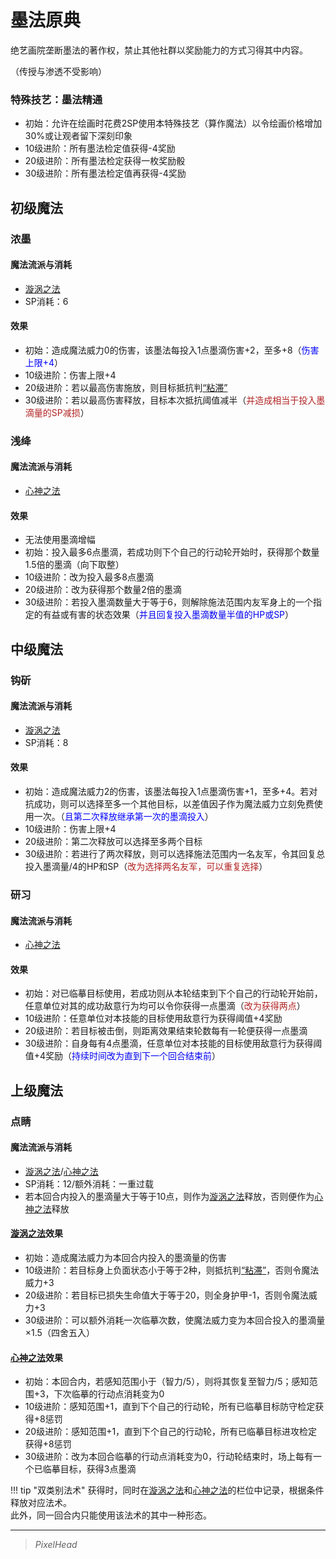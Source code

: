 # 墨法原典

绝艺画院垄断墨法的著作权，禁止其他社群以奖励能力的方式习得其中内容。

（传授与渗透不受影响）

### 特殊技艺：墨法精通

* 初始：允许在绘画时花费2SP使用本特殊技艺（算作魔法）以令绘画价格增加30%或让观者留下深刻印象
* 10级进阶：所有墨法检定值获得-4奖励
* 20级进阶：所有墨法检定获得一枚奖励骰
* 30级进阶：所有墨法检定值再获得-4奖励

## 初级魔法

### 浓墨

#### 魔法流派与消耗

* <a href="/rules/V4.x rules/8·magic/#_10" target="_blank">漩涡之法</a>
* SP消耗：6

#### 效果

* 初始：造成魔法威力0的伤害，该墨法每投入1点墨滴伤害+2，至多+8（<font color="#0000FF">伤害上限+4</font>）
* 10级进阶：伤害上限+4
* 20级进阶：若以最高伤害施放，则目标抵抗判<a href="../../../../../status/normal/#粘滞" target="_blank">“粘滞”</a>
* 30级进阶：若以最高伤害释放，目标本次抵抗阈值减半（<font color="#B22222">并造成相当于投入墨滴量的SP减损</font>）

### 浅绛

#### 魔法流派与消耗

* <a href="/rules/V4.x rules/8·magic/#_14" target="_blank">心神之法</a>

#### 效果

* 无法使用墨滴增幅
* 初始：投入最多6点墨滴，若成功则下个自己的行动轮开始时，获得那个数量1.5倍的墨滴（向下取整）
* 10级进阶：改为投入最多8点墨滴
* 20级进阶：改为获得那个数量2倍的墨滴
* 30级进阶：若投入墨滴数量大于等于6，则解除施法范围内友军身上的一个指定的有益或有害的状态效果（<font color="##0000FF">并且回复投入墨滴数量半值的HP或SP</font>）

## 中级魔法

### 钩斫

#### 魔法流派与消耗

* <a href="/rules/V4.x rules/8·magic/#_10" target="_blank">漩涡之法</a>
* SP消耗：8

#### 效果

* 初始：造成魔法威力2的伤害，该墨法每投入1点墨滴伤害+1，至多+4。若对抗成功，则可以选择至多一个其他目标，以差值因子作为魔法威力立刻免费使用一次。（<font color="#0000FF">且第二次释放继承第一次的墨滴投入</font>）
* 10级进阶：伤害上限+4
* 20级进阶：第二次释放可以选择至多两个目标
* 30级进阶：若进行了两次释放，则可以选择施法范围内一名友军，令其回复总投入墨滴量/4的HP和SP（<font color="#B22222">改为选择两名友军，可以重复选择</font>）

### 研习

#### 魔法流派与消耗

* <a href="/rules/V4.x rules/8·magic/#_14" target="_blank">心神之法</a>

#### 效果

* 初始：对已临摹目标使用，若成功则从本轮结束到下个自己的行动轮开始前，任意单位对其的成功敌意行为均可以令你获得一点墨滴（<font color="#B22222">改为获得两点</font>）
* 10级进阶：任意单位对本技能的目标使用敌意行为获得阈值+4奖励
* 20级进阶：若目标被击倒，则距离效果结束轮数每有一轮便获得一点墨滴
* 30级进阶：自身每有4点墨滴，任意单位对本技能的目标使用敌意行为获得阈值+4奖励（<font color="##0000FF">持续时间改为直到下一个回合结束前</font>）

## 上级魔法

### 点睛

#### 魔法流派与消耗

* <a href="/rules/V4.x rules/8·magic/#_10" target="_blank">漩涡之法</a>/<a href="/rules/V4.x rules/8·magic/#_14" target="_blank">心神之法</a>
* SP消耗：12/额外消耗：一重过载
* 若本回合内投入的墨滴量大于等于10点，则作为<a href="/rules/V4.x rules/8·magic/#_10" target="_blank">漩涡之法</a>释放，否则便作为<a href="/rules/V4.x rules/8·magic/#_14" target="_blank">心神之法</a>释放

#### <a href="/rules/V4.x rules/8·magic/#_10" target="_blank">漩涡之法</a>效果

* 初始：造成魔法威力为本回合内投入的墨滴量的伤害
* 10级进阶：若目标身上负面状态小于等于2种，则抵抗判<a href="../../../../../status/normal/#粘滞" target="_blank">“粘滞”</a>，否则令魔法威力+3
* 20级进阶：若目标已损失生命值大于等于20，则全身护甲-1，否则令魔法威力+3
* 30级进阶：可以额外消耗一次临摹次数，使魔法威力变为本回合投入的墨滴量×1.5（四舍五入）

#### <a href="/rules/V4.x rules/8·magic/#_14" target="_blank">心神之法</a>效果

* 初始：本回合内，若感知范围小于（智力/5），则将其恢复至智力/5；感知范围+3，下次临摹的行动点消耗变为0
* 10级进阶：感知范围+1，直到下个自己的行动轮，所有已临摹目标防守检定获得+8惩罚
* 20级进阶：感知范围+1，直到下个自己的行动轮，所有已临摹目标进攻检定获得+8惩罚
* 30级进阶：改为本回合临摹的行动点消耗变为0，行动轮结束时，场上每有一个已临摹目标，获得3点墨滴

!!! tip "双类别法术"
    获得时，同时在<a href="/rules/V4.x rules/8·magic/#_10" target="_blank">漩涡之法</a>和<a href="/rules/V4.x rules/8·magic/#_14" target="_blank">心神之法</a>的栏位中记录，根据条件释放对应法术。<br>此外，同一回合内只能使用该法术的其中一种形态。

---

> *PixelHead*